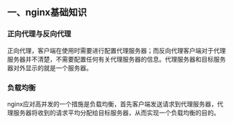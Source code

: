 ## 一、nginx基础知识
### 正向代理与反向代理
正向代理，客户端在使用时需要进行配置代理服务器；而反向代理客户端对于代理服务器并不清楚，不需要配置任何有关代理服务器的信息。代理服务器和目标服务器对外显示的就是一个服务器。<br>
### 负载均衡
nginx应对高并发的一个措施是负载均衡，首先客户端发送请求到代理服务器，代理服务器将收到的请求平均分配给目标服务器，从而实现一个负载均衡的目的。<br>
